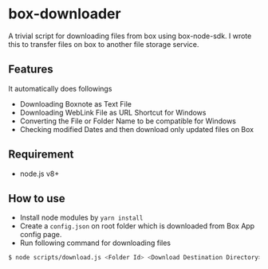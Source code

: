 # box-downloader
A trivial script for downloading files from box using box-node-sdk.
I wrote this to transfer files on box to another file storage service.

## Features
It automatically does followings
- Downloading Boxnote as Text File
- Downloading WebLink File as URL Shortcut for Windows
- Converting the File or Folder Name to be compatible for Windows
- Checking modified Dates and then download only updated files on Box

## Requirement
- node.js v8+

## How to use
+ Install node modules by `yarn install`
+ Create a `config.json` on root folder which is downloaded from Box App config page.
+ Run following command for downloading files
```sh
$ node scripts/download.js <Folder Id> <Download Destination Directory>
```
